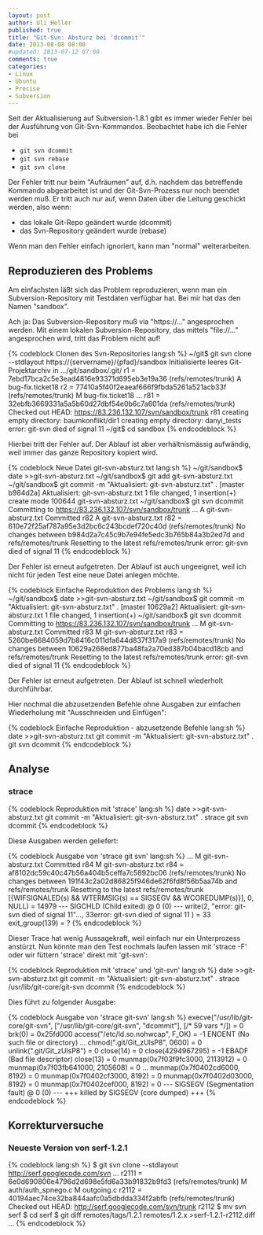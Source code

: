 ```yaml
---
layout: post
author: Uli Heller
published: true
title: "Git-Svn: Absturz bei 'dcommit'"
date: 2013-08-08 08:00
#updated: 2013-07-12 07:00
comments: true
categories:
- Linux
- Ubuntu
- Precise
- Subversion
---
```


Seit der Aktualisierung auf Subversion-1.8.1 gibt es immer wieder
Fehler bei der Ausführung von Git-Svn-Kommandos. Beobachtet habe ich
die Fehler bei

* `git svn dcommit`
* `git svn rebase`
* `git svn clone`

Der Fehler tritt nur beim "Aufräumen" auf, d.h. nachdem das betreffende
Kommando abgearbeitet ist und der Git-Svn-Prozess nur noch beendet werden
muß. Er tritt auch nur auf, wenn Daten über die Leitung geschickt werden,
also wenn:

* das lokale Git-Repo geändert wurde (dcommit)
* das Svn-Repository geändert wurde (rebase)

Wenn man den Fehler einfach ignoriert, kann man "normal" weiterarbeiten.

<!-- more -->

## Reproduzieren des Problems

Am einfachsten läßt sich das Problem reproduzieren, wenn man ein
Subversion-Repository mit Testdaten verfügbar hat. Bei mir hat das den Namen
"sandbox".

Ach ja: Das Subversion-Repository muß via "https://..." angesprochen werden.
Mit einem lokalen Subversion-Repository,
das mittels "file://..." angesprochen wird,
tritt das Problem nicht auf!
 
{% codeblock Clonen des Svn-Repositories lang:sh %}
~/git$ git svn clone --stdlayout https://{servername}/{pfad}/sandbox
Initialisierte leeres Git-Projektarchiv in .../git/sandbox/.git/
r1 = 7ebd17bca2c5e3ead4816e93371d695eb3e19a36 (refs/remotes/trunk)
	A	bug-fix.ticket18
r2 = 77410a5f40f2eaeaf666f9fbda5261a521acb33f (refs/remotes/trunk)
	M	bug-fix.ticket18
...
r81 = 32ebfb3669331a5a5b60d27dbf54e0b6c7a601da (refs/remotes/trunk)
Checked out HEAD:
  https://83.236.132.107/svn/sandbox/trunk r81
creating empty directory: baumkonflikt/dir1
creating empty directory: danyi_tests
error: git-svn died of signal 11
~/git$ cd sandbox
{% endcodeblock %}

Hierbei tritt der Fehler auf. Der Ablauf ist aber verhältnismässig aufwändig,
weil immer das ganze Repository kopiert wird.

{% codeblock Neue Datei git-svn-absturz.txt lang:sh %}
~/git/sandbox$ date >>git-svn-absturz.txt
~/git/sandbox$ git add git-svn-absturz.txt
~/git/sandbox$ git commit -m "Aktualisiert: git-svn-absturz.txt" .
[master b984d2a] Aktualisiert: git-svn-absturz.txt
 1 file changed, 1 insertion(+)
 create mode 100644 git-svn-absturz.txt
~/git/sandbox$ git svn dcommit
Committing to https://83.236.132.107/svn/sandbox/trunk ...
	A	git-svn-absturz.txt
Committed r82
	A	git-svn-absturz.txt
r82 = 610e72f25af787a95e3d2bc6c243bcdef720c40d (refs/remotes/trunk)
No changes between b984d2a7c45c9b7e94fe5edc3b765b84a3b2ed7d and refs/remotes/trunk
Resetting to the latest refs/remotes/trunk
error: git-svn died of signal 11
{% endcodeblock %}

Der Fehler ist erneut aufgetreten. Der Ablauf ist auch ungeeignet, weil ich
nicht für jeden Test eine neue Datei anlegen möchte.

{% codeblock Einfache Reproduktion des Problems lang:sh %}
~/git/sandbox$ date >>git-svn-absturz.txt
~/git/sandbox$ git commit -m "Aktualisiert: git-svn-absturz.txt" .
[master 10629a2] Aktualisiert: git-svn-absturz.txt
 1 file changed, 1 insertion(+)
~/git/sandbox$ git svn dcommit
Committing to https://83.236.132.107/svn/sandbox/trunk ...
	M	git-svn-absturz.txt
Committed r83
	M	git-svn-absturz.txt
r83 = 5260be6684059d7b8416c011dfa644d837f317a9 (refs/remotes/trunk)
No changes between 10629a268ed877ba48fa2a70ed387b04bacd18cb and refs/remotes/trunk
Resetting to the latest refs/remotes/trunk
error: git-svn died of signal 11
{% endcodeblock %}

Der Fehler ist erneut aufgetreten. Der Ablauf ist schnell wiederholt
durchführbar.

Hier nochmal die abzusetzenden Befehle ohne Ausgaben zur einfachen
Wiederholung mit "Ausschneiden und Einfügen":

{% codeblock Einfache Reproduktion - abzusetzende Befehle lang:sh %}
date >>git-svn-absturz.txt
git commit -m "Aktualisiert: git-svn-absturz.txt" .
git svn dcommit
{% endcodeblock %}

## Analyse

### strace

{% codeblock Reproduktion mit 'strace' lang:sh %}
date >>git-svn-absturz.txt
git commit -m "Aktualisiert: git-svn-absturz.txt" .
strace git svn dcommit
{% endcodeblock %}

Diese Ausgaben werden geliefert:

{% codeblock Ausgabe von 'strace git svn' lang:sh %}
...
	M	git-svn-absturz.txt
Committed r84
	M	git-svn-absturz.txt
r84 = af8102dc59c40c47b56a404b5ceffa7c5892bc06 (refs/remotes/trunk)
No changes between 191f43c2a02d86825f946de62f6fd8f56b5aa74b and refs/remotes/trunk
Resetting to the latest refs/remotes/trunk
[{WIFSIGNALED(s) && WTERMSIG(s) == SIGSEGV && WCOREDUMP(s)}], 0, NULL) = 14979
--- SIGCHLD (Child exited) @ 0 (0) ---
write(2, "error: git-svn died of signal 11"..., 33error: git-svn died of signal 11
) = 33
exit_group(139)                         = ?
{% endcodeblock %}

Dieser Trace hat wenig Aussagekraft, weil einfach nur ein Unterprozess
anstürzt. Nun könnte man den Test nochmals laufen lassen mit 'strace -F'
oder wir füttern 'strace' direkt mit 'git-svn':

{% codeblock Reproduktion mit 'strace' und 'git-svn' lang:sh %}
date >>git-svn-absturz.txt
git commit -m "Aktualisiert: git-svn-absturz.txt" .
strace /usr/lib/git-core/git-svn dcommit
{% endcodeblock %}

Dies führt zu folgender Ausgabe:

{% codeblock Ausgabe von 'strace git-svn' lang:sh %}
execve("/usr/lib/git-core/git-svn", ["/usr/lib/git-core/git-svn", "dcommit"], [/* 59 vars */]) = 0
brk(0)                                  = 0x25fd000
access("/etc/ld.so.nohwcap", F_OK)      = -1 ENOENT (No such file or directory)
...
chmod(".git/Git_zUlsP8", 0600)          = 0
unlink(".git/Git_zUlsP8")               = 0
close(14)                               = 0
close(4294967295)                       = -1 EBADF (Bad file descriptor)
close(13)                               = 0
munmap(0x7f03f9fc3000, 2113912)         = 0
munmap(0x7f03fb641000, 2105608)         = 0
...
munmap(0x7f0402cd6000, 8192)            = 0
munmap(0x7f0402cf3000, 8192)            = 0
munmap(0x7f0402d03000, 8192)            = 0
munmap(0x7f0402cef000, 8192)            = 0
--- SIGSEGV (Segmentation fault) @ 0 (0) ---
+++ killed by SIGSEGV (core dumped) +++
{% endcodeblock %}

## Korrekturversuche

### Neueste Version von serf-1.2.1

{% codeblock lang:sh %}
$ git svn clone --stdlayout http://serf.googlecode.com/svn
...
r2111 = 6e0d690806e4796d2d698e5fd6a33b91832b9fd3 (refs/remotes/trunk)
	M	auth/auth_spnego.c
	M	outgoing.c
r2112 = 40194aec74ce32ba844aafc0a5dbdda334f2abfb (refs/remotes/trunk)
Checked out HEAD:
  http://serf.googlecode.com/svn/trunk r2112
$ mv svn serf
$ cd serf
$ git diff remotes/tags/1.2.1 remotes/1.2.x >serf-1.2.1-r2112.diff
...
{% endcodeblock %}
